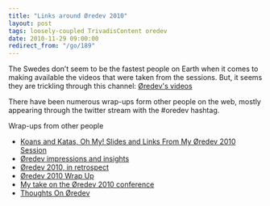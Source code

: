 ```yaml
---
title: "Links around Øredev 2010"
layout: post
tags: loosely-coupled TrivadisContent oredev
date: 2010-11-29 09:00:00
redirect_from: "/go/189"
---
```


The Swedes don’t seem to be the fastest people on Earth when it comes to making available the videos that were taken from the sessions. But, it seems they are trickling through this channel: [Øredev's videos](http://vimeo.com/user2649908/videos)

There have been numerous wrap-ups form other people on the web, mostly appearing through the twitter stream with the #oredev hashtag.

Wrap-ups from other people

*   [Koans and Katas, Oh My! Slides and Links From My Øredev 2010 Session](http://blog.coryfoy.com/2010/11/koans-and-katas-oh-my-slides-and-links-from-my-%C3%B8redev-2010-session/)
*   [Øredev impressions and insights](http://joelabrahamsson.com/entry/oredev-impressions-and-insights)  <li>[Øredev 2010, in retrospect](http://www.diversify.se/blogg/?p=220)  <li>[Øredev 2010 Wrap Up](http://drunkenpm.blogspot.com/2010/11/redev-wrap-up-someone-should-give.html)  <li>[My take on the Øredev 2010 conference](http://elegantcode.com/2010/11/17/my-take-on-the-redev-2010-conference/)  <li>[Thoughts On Øredev](http://www.thekua.com/atwork/2010/11/thoughts-on-%c3%b8redev/)
